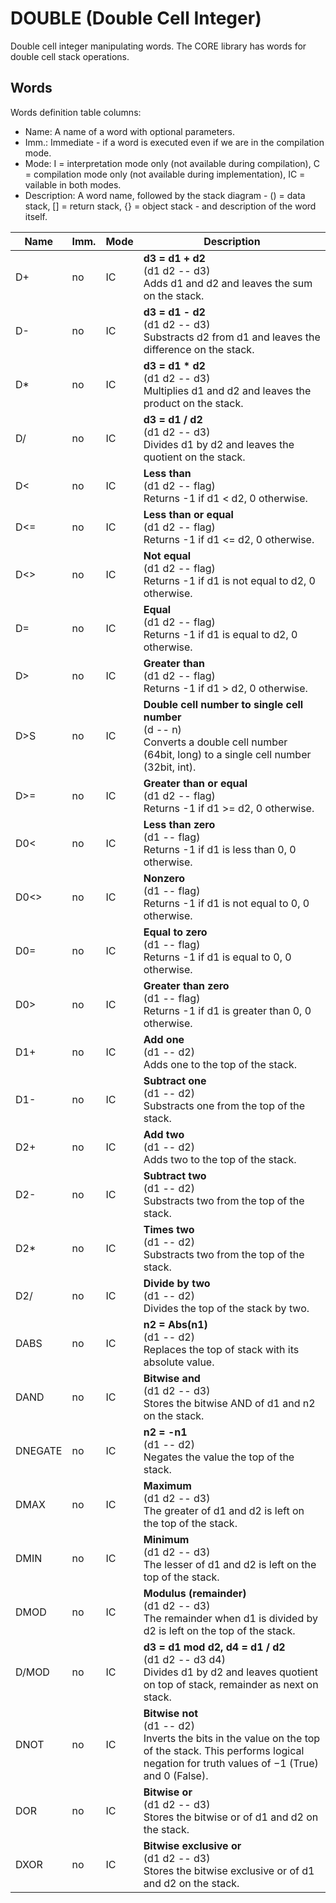 ﻿# DOUBLE (Double Cell Integer)

Double cell integer manipulating words. The CORE library has words for double cell stack operations.

## Words

Words definition table columns:

- Name: A name of a word with optional parameters.
- Imm.: Immediate - if a word is executed even if we are in the compilation mode.
- Mode: I = interpretation mode only (not available during compilation), C = compilation mode only
  (not available during implementation), IC = vailable in both modes.
- Description: A word name, followed by the stack diagram - () = data stack, [] = return stack, {} = object stack - and description of the word itself.

| Name     | Imm. | Mode | Description |
| ---      | ---  | ---  | --- |
| D+       | no   | IC   | **d3 = d1 + d2**<br>(d1 d2 -- d3)<br>Adds d1 and d2 and leaves the sum on the stack. |
| D-       | no   | IC   | **d3 = d1 - d2**<br>(d1 d2 -- d3)<br>Substracts d2 from d1 and leaves the difference on the stack. |
| D*       | no   | IC   | **d3 = d1 * d2**<br>(d1 d2 -- d3)<br>Multiplies d1 and d2 and leaves the product on the stack. |
| D/       | no   | IC   | **d3 = d1 / d2**<br>(d1 d2 -- d3)<br>Divides d1 by d2 and leaves the quotient on the stack. |
| D<       | no   | IC   | **Less than**<br>(d1 d2 -- flag)<br>Returns -1 if d1 < d2, 0 otherwise. |
| D<=      | no   | IC   | **Less than or equal**<br>(d1 d2 -- flag)<br>Returns -1 if d1 <= d2, 0 otherwise. |
| D<>      | no   | IC   | **Not equal**<br>(d1 d2 -- flag)<br>Returns -1 if d1 is not equal to d2, 0 otherwise. |
| D=       | no   | IC   | **Equal**<br>(d1 d2 -- flag)<br>Returns -1 if d1 is equal to d2, 0 otherwise. |
| D>       | no   | IC   | **Greater than**<br>(d1 d2 -- flag)<br>Returns -1 if d1 > d2, 0 otherwise. |
| D>S      | no   | IC   | **Double cell number to single cell number**<br>(d -- n)<br>Converts a double cell number (64bit, long) to a single cell number (32bit, int). |
| D>=      | no   | IC   | **Greater than or equal**<br>(d1 d2 -- flag)<br>Returns -1 if d1 >= d2, 0 otherwise. |
| D0<      | no   | IC   | **Less than zero**<br>(d1 -- flag)<br>Returns -1 if d1 is less than 0, 0 otherwise. |
| D0<>     | no   | IC   | **Nonzero**<br>(d1 -- flag)<br>Returns -1 if d1 is not equal to 0, 0 otherwise. |
| D0=      | no   | IC   | **Equal to zero**<br>(d1 -- flag)<br>Returns -1 if d1 is equal to 0, 0 otherwise. |
| D0>      | no   | IC   | **Greater than zero**<br>(d1 -- flag)<br>Returns -1 if d1 is greater than 0, 0 otherwise. |
| D1+      | no   | IC   | **Add one**<br>(d1 -- d2)<br>Adds one to the top of the stack. |
| D1-      | no   | IC   | **Subtract one**<br>(d1 -- d2)<br>Substracts one from the top of the stack. |
| D2+      | no   | IC   | **Add two**<br>(d1 -- d2)<br>Adds two to the top of the stack. |
| D2-      | no   | IC   | **Subtract two**<br>(d1 -- d2)<br>Substracts two from the top of the stack. |
| D2*      | no   | IC   | **Times two**<br>(d1 -- d2)<br>Substracts two from the top of the stack. |
| D2/      | no   | IC   | **Divide by two**<br>(d1 -- d2)<br>Divides the top of the stack by two. |
| DABS     | no   | IC   | **n2 = Abs(n1)**<br>(d1 -- d2)<br>Replaces the top of stack with its absolute value. |
| DAND     | no   | IC   | **Bitwise and**<br>(d1 d2 -- d3)<br>Stores the bitwise AND of d1 and n2 on the stack. |
| DNEGATE  | no   | IC   | **n2 = -n1**<br>(d1 -- d2)<br>Negates the value the top of the stack. |
| DMAX     | no   | IC   | **Maximum**<br>(d1 d2 -- d3)<br>The greater of d1 and d2 is left on the top of the stack. |
| DMIN     | no   | IC   | **Minimum**<br>(d1 d2 -- d3)<br>The lesser of d1 and d2 is left on the top of the stack. |
| DMOD     | no   | IC   | **Modulus (remainder)**<br>(d1 d2 -- d3)<br>The remainder when d1 is divided by d2 is left on the top of the stack. |
| D/MOD    | no   | IC   | **d3 = d1 mod d2, d4 = d1 / d2**<br>(d1 d2 -- d3 d4)<br>Divides d1 by d2 and leaves quotient on top of stack, remainder as next on stack. |
| DNOT     | no   | IC   | **Bitwise not**<br>(d1 -- d2)<br>Inverts the bits in the value on the top of the stack. This performs logical negation for truth values of −1 (True) and 0 (False). |
| DOR      | no   | IC   | **Bitwise or**<br>(d1 d2 -- d3)<br>Stores the bitwise or of d1 and d2 on the stack. |
| DXOR     | no   | IC   | **Bitwise exclusive or**<br>(d1 d2 -- d3)<br>Stores the bitwise exclusive or of d1 and d2 on the stack. |
